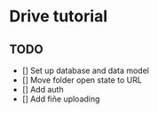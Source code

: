 # Drive tutorial

## TODO

- [] Set up database and data model
- [] Move folder open state to URL
- [] Add auth
- [] Add fiñe uploading